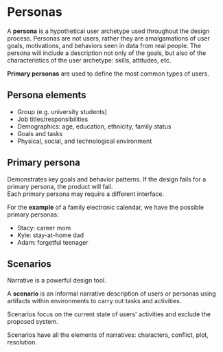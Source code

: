 # Personas

A **persona** is a hypothetical user archetype used throughout the design process.
Personas are not users, rather they are amalgamations of user goals, motivations, and behaviors seen in data from real people.
The persona will include a description not only of the goals, but also of the characteristics of the user archetype: skills, attitudes, etc.

**Primary personas** are used to define the most common types of users.

## Persona elements

- Group (e.g. university students)
- Job titles/responsibilities
- Demographics: age, education, ethnicity, family status
- Goals and tasks
- Physical, social, and technological environment

## Primary persona

Demonstrates key goals and behavior patterns. If the design fails for a primary persona, the product will fail.  
Each primary persona may require a different interface.

For the **example** of a family electronic calendar, we have the possible primary personas:

- Stacy: career mom
- Kyle: stay-at-home dad
- Adam: forgetful teenager

## Scenarios

Narrative is a powerful design tool.

A **scenario** is an informal narrative description of users or personas using artifacts within environments to carry out tasks and activities.

Scenarios focus on the current state of users' activities and exclude the proposed system.

Scenarios have all the elements of narratives: characters, conflict, plot, resolution.
